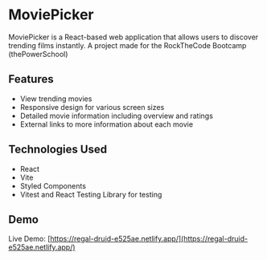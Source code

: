# MoviePicker

MoviePicker is a React-based web application that allows users to discover trending films instantly. A project made for the RockTheCode Bootcamp (thePowerSchool)

## Features

- View trending movies
- Responsive design for various screen sizes
- Detailed movie information including overview and ratings
- External links to more information about each movie

## Technologies Used

- React
- Vite
- Styled Components
- Vitest and React Testing Library for testing

## Demo

Live Demo: [https://regal-druid-e525ae.netlify.app/](https://regal-druid-e525ae.netlify.app/)
